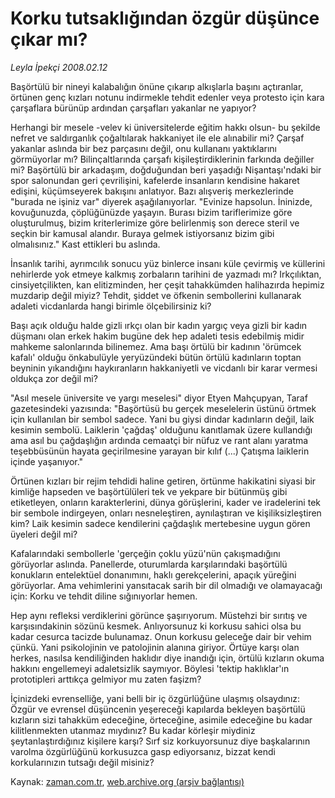 # Korku tutsaklığından özgür düşünce çıkar mı?

*Leyla İpekçi 2008.02.12*

<tr><td class="metin" colspan="2" style="padding-top: 20px; padding-left: 5px; padding-right: 10px;">Başörtülü bir nineyi kalabalığın önüne çıkarıp alkışlarla başını açtıranlar, örtünen genç kızları notunu indirmekle tehdit edenler veya protesto için kara çarşaflara bürünüp ardından çarşafları yakanlar ne yapıyor?</td></tr><tr><td class="metin" colspan="2" style="padding-top: 20px; padding-left: 5px; padding-right: 10px;"><p>Herhangi bir mesele -velev ki üniversitelerde eğitim hakkı olsun- bu şekilde nefret ve saldırganlık çoğaltılarak hakkaniyet ile ele alınabilir mi? Çarşaf yakanlar aslında bir bez parçasını değil, onu kullananı yaktıklarını görmüyorlar mı? Bilinçaltlarında çarşafı kişileştirdiklerinin farkında değiller mi? Başörtülü bir arkadaşım, doğduğundan beri yaşadığı Nişantaşı'ndaki bir spor salonundan geri çevrilişini, kafelerde insanların kendisine hakaret edişini, küçümseyerek bakışını anlatıyor. Bazı alışveriş merkezlerinde "burada ne işiniz var" diyerek aşağılanıyorlar. "Evinize hapsolun. İninizde, kovuğunuzda, çöplüğünüzde yaşayın. Burası bizim tariflerimize göre oluşturulmuş, bizim kriterlerimize göre belirlenmiş son derece steril ve seçkin bir kamusal alandır. Buraya gelmek istiyorsanız bizim gibi olmalısınız." Kast ettikleri bu aslında. 
<p>İnsanlık tarihi, ayrımcılık sonucu yüz binlerce insanı küle çevirmiş ve küllerini nehirlerde yok etmeye kalkmış zorbaların tarihini de yazmadı mı? Irkçılıktan, cinsiyetçilikten, kan elitizminden, her çeşit tahakkümden halihazırda hepimiz muzdarip değil miyiz? Tehdit, şiddet ve öfkenin sembollerini kullanarak adaleti vicdanlarda hangi birimle ölçebilirsiniz ki? 
<p>Başı açık olduğu halde gizli ırkçı olan bir kadın yargıç veya gizli bir kadın düşmanı olan erkek hakim bugüne dek hep adaleti tesis edebilmiş midir mahkeme salonlarında bilinemez. Ama başı örtülü bir kadının 'örümcek kafalı' olduğu önkabulüyle yeryüzündeki bütün örtülü kadınların toptan beyninin yıkandığını haykıranların hakkaniyetli ve vicdanlı bir karar vermesi oldukça zor değil mi?
<p>"Asıl mesele üniversite ve yargı meselesi" diyor Etyen Mahçupyan, Taraf gazetesindeki yazısında: "Başörtüsü bu gerçek meselelerin üstünü örtmek için kullanılan bir sembol sadece. Yani bu giysi dindar kadınların değil, laik kesimin sembolü. Laiklerin 'çağdaş' olduğunu kanıtlamak üzere kullandığı ama asıl bu çağdaşlığın ardında cemaatçi bir nüfuz ve rant alanı yaratma teşebbüsünün hayata geçirilmesine yarayan bir kılıf (...) Çatışma laiklerin içinde yaşanıyor."
<p>Örtünen kızları bir rejim tehdidi haline getiren, örtünme hakikatini siyasi bir kimliğe hapseden ve başörtülüleri tek ve yekpare bir bütünmüş gibi etiketleyen, onların karakterlerini, dünya görüşlerini, kader ve iradelerini tek bir sembole indirgeyen, onları nesneleştiren, aynılaştıran ve kişiliksizleştiren kim? Laik kesimin sadece kendilerini çağdaşlık mertebesine uygun gören üyeleri değil mi? 
<p>Kafalarındaki sembollerle 'gerçeğin çoklu yüzü'nün çakışmadığını görüyorlar aslında. Panellerde, oturumlarda karşılarındaki başörtülü konukların entelektüel donanımını, haklı gerekçelerini, apaçık yüreğini görüyorlar. Ama vehimlerini yansıtacak sarih bir dil olmadığı ve olamayacağı için: Korku ve tehdit diline sığınıyorlar hemen. 
<p>Hep aynı refleksi verdiklerini görünce şaşırıyorum. Müstehzi bir sırıtış ve karşısındakinin sözünü kesmek. Anlıyorsunuz ki korkusu sahici olsa bu kadar cesurca tacizde bulunamaz. Onun korkusu geleceğe dair bir vehim çünkü. Yani psikolojinin ve patolojinin alanına giriyor. Örtüye karşı olan herkes, nasılsa kendiliğinden haklıdır diye inandığı için, örtülü kızların okuma hakkını engellemeyi adaletsizlik saymıyor. Böylesi 'tektip haklıklar'ın prototipleri arttıkça gelmiyor mu zaten faşizm?
<p>İçinizdeki evrenselliğe, yani belli bir iç özgürlüğüne ulaşmış olsaydınız: Özgür ve evrensel düşüncenin yeşereceği kapılarda bekleyen başörtülü kızların sizi tahakküm edeceğine, örteceğine, asimile edeceğine bu kadar kilitlenmekten utanmaz mıydınız? Bu kadar körleşir miydiniz şeytanlaştırdığınız kişilere karşı? Sırf siz korkuyorsunuz diye başkalarının varolma özgürlüğünü korkusuzca gasp ediyorsanız, bizzat kendi korkularınızın tutsağı değil misiniz? <br/></p></p></p></p></p></p></p></p></td></tr>

Kaynak: [zaman.com.tr](http://zaman.com.tr/yazar.do?yazino=650745), [web.archive.org (arşiv bağlantısı)](http://web.archive.org/web/20090202234133/http://zaman.com.tr:80/yazar.do?yazino=650745)
